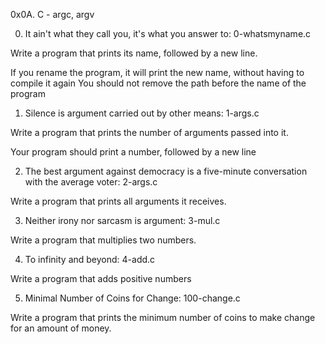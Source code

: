 0x0A. C - argc, argv

0. It ain't what they call you, it's what you answer to: 0-whatsmyname.c

Write a program that prints its name, followed by a new line.

If you rename the program, it will print the new name, without having to compile it again
You should not remove the path before the name of the program

1. Silence is argument carried out by other means: 1-args.c

Write a program that prints the number of arguments passed into it.

Your program should print a number, followed by a new line

2. The best argument against democracy is a five-minute conversation with the average voter: 2-args.c

Write a program that prints all arguments it receives.

3. Neither irony nor sarcasm is argument: 3-mul.c

Write a program that multiplies two numbers.

4. To infinity and beyond: 4-add.c

Write a program that adds positive numbers

5. Minimal Number of Coins for Change: 100-change.c

Write a program that prints the minimum number of coins to make change for an amount of money.

